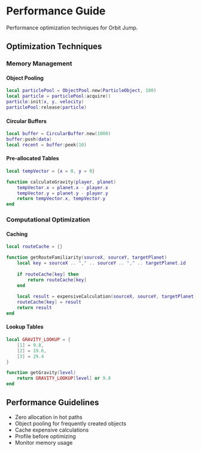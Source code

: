 # Performance Guide

Performance optimization techniques for Orbit Jump.

## Optimization Techniques

### Memory Management

#### Object Pooling

```lua
local particlePool = ObjectPool.new(ParticleObject, 100)
local particle = particlePool:acquire()
particle:init(x, y, velocity)
particlePool:release(particle)
```

#### Circular Buffers

```lua
local buffer = CircularBuffer.new(1000)
buffer:push(data)
local recent = buffer:peek(10)
```

#### Pre-allocated Tables

```lua
local tempVector = {x = 0, y = 0}

function calculateGravity(player, planet)
    tempVector.x = planet.x - player.x
    tempVector.y = planet.y - player.y
    return tempVector.x, tempVector.y
end
```

### Computational Optimization

#### Caching

```lua
local routeCache = {}

function getRouteFamiliarity(sourceX, sourceY, targetPlanet)
    local key = sourceX .. "," .. sourceY .. "," .. targetPlanet.id
    
    if routeCache[key] then
        return routeCache[key]
    end
    
    local result = expensiveCalculation(sourceX, sourceY, targetPlanet)
    routeCache[key] = result
    return result
end
```

#### Lookup Tables

```lua
local GRAVITY_LOOKUP = {
    [1] = 9.8,
    [2] = 19.6,
    [3] = 29.4
}

function getGravity(level)
    return GRAVITY_LOOKUP[level] or 9.8
end
```

## Performance Guidelines

- Zero allocation in hot paths
- Object pooling for frequently created objects
- Cache expensive calculations
- Profile before optimizing
- Monitor memory usage
